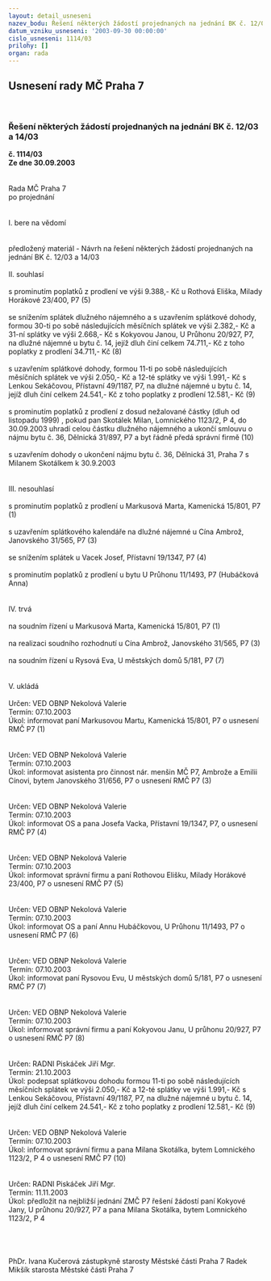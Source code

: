 ```yaml
---
layout: detail_usneseni
nazev_bodu: Řešení některých žádostí projednaných na jednání BK č. 12/03 a 14/03
datum_vzniku_usneseni: '2003-09-30 00:00:00'
cislo_usneseni: 1114/03
prilohy: []
organ: rada
---
```

<div id="ucUsn_pList" class="usn">
	<span><h2>Usnesení rady MČ Praha 7 </h2>
<br></span><div class="standBody">
<span><h3>Řešení některých žádostí projednaných na jednání BK č. 12/03 a 14/03</h3></span><div class="center">
		<strong>č. 1114/03</strong><br>
	</div>
<div class="center">
		<strong>Ze dne 30.09.2003</strong><br><br>
	</div>
<br>Rada MČ Praha 7<br>po projednání<br><br><br>I.	bere na vědomí<br><br> <br>předložený materiál - Návrh na řešení některých žádostí projednaných na jednání BK č. 12/03 a 14/03<br><br>II.	souhlasí <br><br>s prominutím poplatků z prodlení ve výši 9.388,- Kč u Rothová Eliška, Milady Horákové 23/400, P7 (5)<br><br>se snížením splátek dlužného nájemného a s uzavřením splátkové dohody,  formou  30-ti po sobě následujících měsíčních splátek ve výši 2.382,- Kč a 31-ní splátky ve výši 2.668,- Kč s Kokyovou Janou, U Průhonu 20/927, P7, na dlužné nájemné u bytu č. 14, jejíž dluh činí celkem 74.711,- Kč z toho poplatky z prodlení 34.711,- Kč (8)<br><br>s uzavřením splátkové dohody,  formou  11-ti po sobě následujících měsíčních splátek ve výši 2.050,- Kč a 12-té splátky ve výši 1.991,- Kč s Lenkou Sekáčovou, Přístavní 49/1187, P7, na dlužné nájemné u bytu č. 14, jejíž dluh činí celkem 24.541,- Kč z toho poplatky z prodlení 12.581,- Kč (9)<br><br>s prominutím poplatků z prodlení z dosud nežalované částky (dluh od listopadu 1999) , pokud pan Skotálek Milan, Lomnického 1123/2, P 4, do 30.09.2003 uhradí celou částku dlužného nájemného a ukončí smlouvu o nájmu bytu  č. 36, Dělnická 31/897, P7 a byt řádně předá správní firmě (10)<br><br>s uzavřením dohody o ukončení nájmu bytu č. 36, Dělnická 31, Praha 7 s Milanem Skotálkem k 30.9.2003<br><br><br>III.	nesouhlasí<br><br>s prominutím poplatků z prodlení u Markusová Marta, Kamenická 15/801, P7 (1)<br><br>s uzavřením splátkového kalendáře na dlužné nájemné u Cína Ambrož, Janovského 31/565, P7 (3)<br><br>se snížením splátek u Vacek Josef, Přístavní 19/1347, P7 (4)<br><br>s prominutím poplatků z prodlení u bytu U Průhonu 11/1493, P7 (Hubáčková Anna)<br><br><br>IV.	trvá<br><br>na soudním řízení u Markusová Marta, Kamenická 15/801, P7 (1)<br><br>na realizaci soudního rozhodnutí u Cína Ambrož, Janovského 31/565, P7 (3)<br><br>na soudním řízení u Rysová Eva, U městských domů 5/181, P7 (7)<br><br><br>V.	ukládá <br><br>Určen:	VED OBNP Nekolová Valerie<br>Termín: 07.10.2003<br>Úkol:	informovat paní Markusovou Martu, Kamenická 15/801, P7 o usnesení RMČ P7 (1)<br> <br> <br>Určen:	VED OBNP Nekolová Valerie<br>Termín: 07.10.2003<br>Úkol:	informovat asistenta pro činnost nár. menšin MČ P7, Ambrože a Emilii Cínovi, bytem Janovského 31/656, P7 o usnesení RMČ P7 (3)<br> <br><br>Určen:	VED OBNP Nekolová Valerie<br>Termín: 07.10.2003<br>Úkol:	informovat OS a pana Josefa Vacka, Přístavní 19/1347, P7, o usnesení RMČ P7 (4)<br> <br><br>Určen:	VED OBNP Nekolová Valerie<br>Termín: 07.10.2003<br>Úkol:	informovat správní firmu a paní Rothovou Elišku, Milady Horákové 23/400, P7 o usnesení RMČ P7 (5)<br> <br><br>Určen:	VED OBNP Nekolová Valerie<br>Termín: 07.10.2003<br>Úkol:	informovat OS a paní Annu Hubáčkovou, U Průhonu 11/1493, P7 o usnesení RMČ P7 (6)<br> <br> <br>Určen:	VED OBNP Nekolová Valerie<br>Termín: 07.10.2003<br>Úkol:	informovat paní Rysovou Evu, U městských domů 5/181, P7 o usnesení RMČ P7 (7)<br> <br> <br>Určen:	VED OBNP Nekolová Valerie<br>Termín: 07.10.2003<br>Úkol:	informovat správní firmu a paní Kokyovou Janu, U průhonu 20/927, P7 o usnesení RMČ P7 (8)<br> <br> <br>Určen:	RADNI Piskáček Jiří Mgr.<br>Termín: 21.10.2003<br>Úkol:	podepsat splátkovou dohodu formou  11-ti po sobě následujících měsíčních splátek ve výši 2.050,- Kč a 12-té splátky ve výši 1.991,- Kč s Lenkou Sekáčovou, Přístavní 49/1187, P7, na dlužné nájemné u bytu č. 14, jejíž dluh činí celkem 24.541,- Kč z toho poplatky z prodlení 12.581,- Kč (9)<br> <br><br>Určen:	VED OBNP Nekolová Valerie<br>Termín: 07.10.2003<br>Úkol:	informovat správní firmu a pana Milana Skotálka, bytem Lomnického 1123/2, P 4 o usnesení RMČ P7 (10)<br> <br> <br>Určen:	RADNI Piskáček Jiří Mgr.<br>Termín: 11.11.2003<br>Úkol:	předložit na nejbližší jednání ZMČ P7  řešení žádostí paní Kokyové Jany, U průhonu 20/927, P7 a pana Milana Skotálka, bytem Lomnického 1123/2, P 4<br> <br><br> <br>	<br>PhDr. Ivana Kučerová zástupkyně starosty Městské části Praha 7	 Radek Mikšík starosta Městské části Praha 7<br>	<br><br>
</div>
</div>